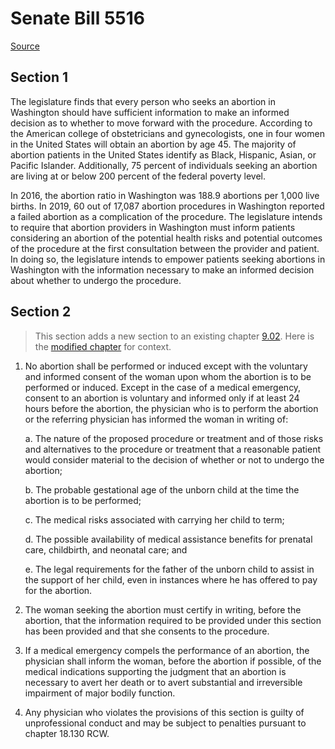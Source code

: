 # Senate Bill 5516

[Source](http://lawfilesext.leg.wa.gov/biennium/2021-22/Xml/Bills/Senate%20Bills/5516.xml)
## Section 1
The legislature finds that every person who seeks an abortion in Washington should have sufficient information to make an informed decision as to whether to move forward with the procedure. According to the American college of obstetricians and gynecologists, one in four women in the United States will obtain an abortion by age 45. The majority of abortion patients in the United States identify as Black, Hispanic, Asian, or Pacific Islander. Additionally, 75 percent of individuals seeking an abortion are living at or below 200 percent of the federal poverty level.

In 2016, the abortion ratio in Washington was 188.9 abortions per 1,000 live births. In 2019, 60 out of 17,087 abortion procedures in Washington reported a failed abortion as a complication of the procedure. The legislature intends to require that abortion providers in Washington must inform patients considering an abortion of the potential health risks and potential outcomes of the procedure at the first consultation between the provider and patient. In doing so, the legislature intends to empower patients seeking abortions in Washington with the information necessary to make an informed decision about whether to undergo the procedure.


## Section 2
> This section adds a new section to an existing chapter [9.02](/rcw/09_crimes_and_punishments/9.002_abortion.md). Here is the [modified chapter](rcw/09_crimes_and_punishments/9.002_abortion.md) for context.

1. No abortion shall be performed or induced except with the voluntary and informed consent of the woman upon whom the abortion is to be performed or induced. Except in the case of a medical emergency, consent to an abortion is voluntary and informed only if at least 24 hours before the abortion, the physician who is to perform the abortion or the referring physician has informed the woman in writing of:

    a. The nature of the proposed procedure or treatment and of those risks and alternatives to the procedure or treatment that a reasonable patient would consider material to the decision of whether or not to undergo the abortion;

    b. The probable gestational age of the unborn child at the time the abortion is to be performed;

    c. The medical risks associated with carrying her child to term;

    d. The possible availability of medical assistance benefits for prenatal care, childbirth, and neonatal care; and

    e. The legal requirements for the father of the unborn child to assist in the support of her child, even in instances where he has offered to pay for the abortion.

2. The woman seeking the abortion must certify in writing, before the abortion, that the information required to be provided under this section has been provided and that she consents to the procedure.

3. If a medical emergency compels the performance of an abortion, the physician shall inform the woman, before the abortion if possible, of the medical indications supporting the judgment that an abortion is necessary to avert her death or to avert substantial and irreversible impairment of major bodily function.

4. Any physician who violates the provisions of this section is guilty of unprofessional conduct and may be subject to penalties pursuant to chapter 18.130 RCW.

